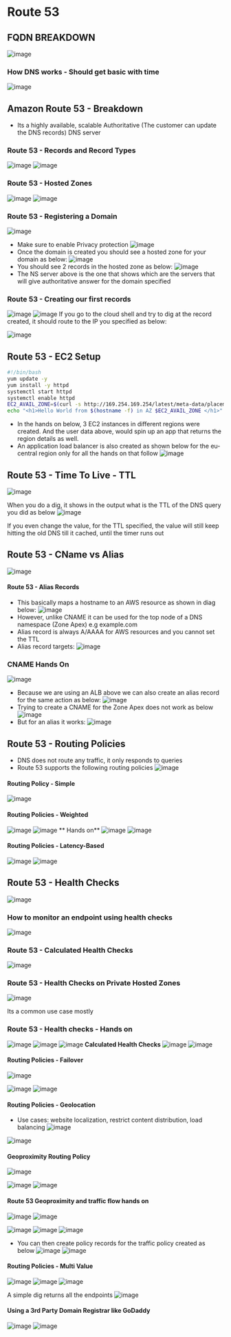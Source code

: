# Route 53
## FQDN BREAKDOWN
![image](https://user-images.githubusercontent.com/43883264/164948033-549220cc-a1ae-4174-9308-cc7e4a779c05.png)
### How DNS works - Should get basic with time
![image](https://user-images.githubusercontent.com/43883264/164948323-9669f777-d01f-471a-959d-806e0886669a.png)

## Amazon Route 53 - Breakdown
- Its a highly available, scalable Authoritative (The customer can update the DNS records) DNS server

### Route 53 - Records and Record Types
![image](https://user-images.githubusercontent.com/43883264/164948416-09e36b1a-144f-45f9-a847-038834870b79.png)
![image](https://user-images.githubusercontent.com/43883264/164948443-c7d257be-b1e0-41ff-9c22-d5dab1031800.png)

### Route 53  - Hosted Zones
![image](https://user-images.githubusercontent.com/43883264/164948486-b9b40402-7e99-4dde-befd-2799fdcb0880.png)
![image](https://user-images.githubusercontent.com/43883264/164948511-445e1176-6e8d-404e-8c7e-d1b81ff8e24d.png)

### Route 53 - Registering a Domain

![image](https://user-images.githubusercontent.com/43883264/164948565-b5f186ca-fa10-4bd6-8b6e-2be926f25230.png)
- Make sure to enable Privacy protection
![image](https://user-images.githubusercontent.com/43883264/164948577-e70ea7e0-6feb-4d2c-b969-0360e04ea2cf.png)
- Once the domain is created you should see a hosted zone for your domain as below:
![image](https://user-images.githubusercontent.com/43883264/164948615-004fe203-0da6-43a5-b318-ab66d62cb0c2.png)
- You should see 2 records in the hosted zone as below:
![image](https://user-images.githubusercontent.com/43883264/164948632-109c9743-556d-429b-a9f4-d41ebd0eada1.png)
- The NS server above is the one that shows which are the servers that will give authoritative answer for the domain specified


### Route 53 - Creating our first records
![image](https://user-images.githubusercontent.com/43883264/164999673-25dca4d9-2c4c-40bf-ad6c-021cbbabb8e9.png)
![image](https://user-images.githubusercontent.com/43883264/164999717-263ee2a3-33ca-4ba0-bdd2-97b69e9d1c04.png)
If you go to the cloud shell and try to dig at the record created, it should route to the IP you specified as below:

![image](https://user-images.githubusercontent.com/43883264/164999840-9a418931-d275-49be-be4e-c011ed8daad0.png)


## Route 53 - EC2 Setup
```bash
#!/bin/bash
yum update -y
yum install -y httpd
systemctl start httpd
systemctl enable httpd
EC2_AVAIL_ZONE=$(curl -s http://169.254.169.254/latest/meta-data/placement/availability-zone)
echo "<h1>Hello World from $(hostname -f) in AZ $EC2_AVAIL_ZONE </h1>" > /var/www/html/index.html
```
- In the hands on below, 3 EC2 instances in different regions were created. And the user data above, would spin up an app that returns the region details as well.
- An application load balancer is also created as shown below for the eu-central region only for all the hands on that follow
![image](https://user-images.githubusercontent.com/43883264/165000638-6ecc1426-ced8-4b2f-8311-918f49b73867.png)

## Route 53 - Time To Live - TTL
![image](https://user-images.githubusercontent.com/43883264/165000467-f69fe876-19ea-4457-add8-287c171bd88c.png)

When you do a dig, it shows in the output what is the TTL of the DNS query you did as below
![image](https://user-images.githubusercontent.com/43883264/165000546-bb589672-a463-4fd1-8be0-62ec5cb9ad1c.png)

If you even change the value, for the TTL specified, the value will still keep hitting the old DNS till it cached, until the timer runs out

## Route 53 - CName vs Alias
![image](https://user-images.githubusercontent.com/43883264/165001467-1e5c47c9-439d-4ec8-9771-ffe6aab27eb7.png)

#### Route 53 - Alias Records
- This basically maps a hostname to an AWS resource as shown in diag below:
![image](https://user-images.githubusercontent.com/43883264/165002025-b8a96dfc-a09f-4b46-882c-638a641ebc4d.png)
- However, unlike CNAME it can be used for the top node of a DNS namespace (Zone Apex) e.g example.com
- Alias record is always A/AAAA for AWS resources and you cannot set the TTL
- Alias record targets:
![image](https://user-images.githubusercontent.com/43883264/165002403-901d4d1a-22e5-4a8a-833a-262112988d4a.png)
### CNAME Hands On
![image](https://user-images.githubusercontent.com/43883264/165002430-17edb029-3b4b-4bf8-a7b6-c59469b840c3.png)
- Because we are using an ALB above we can also create an alias record for the same action as below:
![image](https://user-images.githubusercontent.com/43883264/165002517-8833bd28-5943-42fb-9fa7-789da9cb789b.png)
- Trying to create a CNAME for the Zone Apex does not work as below
![image](https://user-images.githubusercontent.com/43883264/165002590-6741d44f-8123-45ef-b2d4-51ad60548c5c.png)
- But for an alias it works:
![image](https://user-images.githubusercontent.com/43883264/165002611-0adc5500-8418-4224-9b83-7a24a88da0fe.png)


## Route 53 - Routing Policies
- DNS does not route any traffic, it only responds to queries
- Route 53 supports the following routing policies
![image](https://user-images.githubusercontent.com/43883264/165200241-4f53541d-68c8-431d-a80a-b39a66be0f5e.png)

#### Routing Policy - Simple
![image](https://user-images.githubusercontent.com/43883264/165200461-d546f49e-5b2f-4a9c-a1d6-b9355fa2dc89.png)

#### Routing Policies - Weighted
![image](https://user-images.githubusercontent.com/43883264/165200954-9cf4e44a-7a89-4639-a41a-19311c361351.png)
![image](https://user-images.githubusercontent.com/43883264/165200979-55bd4a49-052c-4a42-bb8e-d24c943ffcbc.png)
** Hands on**
![image](https://user-images.githubusercontent.com/43883264/165201098-2ba1fba2-a831-4753-b21e-fec130c83494.png)
![image](https://user-images.githubusercontent.com/43883264/165201167-e5da5ec8-280e-4077-b57a-8379679db35e.png)

#### Routing Policies - Latency-Based
![image](https://user-images.githubusercontent.com/43883264/165202996-c75fec76-79c9-435c-b988-391932b0e439.png)
![image](https://user-images.githubusercontent.com/43883264/165203116-93fe3ab4-fb93-4737-bd6b-2d8ecfa92637.png)

## Route 53 - Health Checks

![image](https://user-images.githubusercontent.com/43883264/165212453-47922539-611a-4644-8456-c7b9da4213f5.png)

### How to monitor an endpoint using health checks
![image](https://user-images.githubusercontent.com/43883264/165212782-8b1df687-a2c3-46ad-8766-81d129f55484.png)
### Route 53 - Calculated Health Checks
![image](https://user-images.githubusercontent.com/43883264/165213123-7e938df6-498c-40f3-91c4-96d3a203d0dc.png)

### Route 53 - Health Checks on Private Hosted Zones
![image](https://user-images.githubusercontent.com/43883264/165213320-6c77bd58-72f9-4a28-8397-8e9132792429.png)

Its a common use case mostly

### Route 53 - Health checks - Hands on
![image](https://user-images.githubusercontent.com/43883264/165460153-5ced866a-4ef6-461d-8b9a-8e69f8d3c61c.png)
![image](https://user-images.githubusercontent.com/43883264/165460375-8a55c749-dc2b-403c-8a5c-e59acdc75fc0.png)
![image](https://user-images.githubusercontent.com/43883264/165460674-f8ca1624-bce5-4067-8cf0-0d4df9d67253.png)
**Calculated Health Checks**
![image](https://user-images.githubusercontent.com/43883264/165460993-baec2972-1ad6-45dc-8a02-739390d7e5f5.png)
![image](https://user-images.githubusercontent.com/43883264/165461151-fe656fd0-e36e-4c59-bd0f-5209897acc4d.png)

#### Routing Policies - Failover
![image](https://user-images.githubusercontent.com/43883264/165461688-d12daebd-9c49-4910-a75e-f233025112ed.png)

![image](https://user-images.githubusercontent.com/43883264/165461855-c204ee17-d7af-415f-8ed5-71ff4745861a.png)
![image](https://user-images.githubusercontent.com/43883264/165461965-0726cb09-f463-412a-8a2e-b5020d4e065c.png)

#### Routing Policies - Geolocation
- Use cases: website localization, restrict content distribution, load balancing
![image](https://user-images.githubusercontent.com/43883264/165462646-14da6dd0-bccf-4e76-99e2-eca6cdd4b6ba.png)

![image](https://user-images.githubusercontent.com/43883264/165462945-c25dccbe-dbe8-4b8d-95a0-bdc4bdf8884b.png)

#### Geoproximity Routing Policy
![image](https://user-images.githubusercontent.com/43883264/165463552-e37547f5-f052-4515-806c-fa6ef061c9c7.png)

![image](https://user-images.githubusercontent.com/43883264/165463443-7defbbc9-6f53-4521-9910-6e27134be020.png)
![image](https://user-images.githubusercontent.com/43883264/165463939-30605a16-228a-4cb9-9a2e-713d56d35cf4.png)

#### Route 53 Geoproximity and traffic flow hands on
![image](https://user-images.githubusercontent.com/43883264/165464149-17ed84a0-b78a-4958-98d5-155ac5a3b5e3.png)
![image](https://user-images.githubusercontent.com/43883264/165464224-88ddafa5-45cf-4d49-ab1e-10ec1e73b5d2.png)

![image](https://user-images.githubusercontent.com/43883264/165464595-ba012652-5d60-4af2-a656-f35d8e8699da.png)
![image](https://user-images.githubusercontent.com/43883264/165464737-92b1e494-86cc-4c4f-8cce-7dd98f0fb675.png)
![image](https://user-images.githubusercontent.com/43883264/165464884-1a833bdb-a292-4401-8d6b-6320a4c2a588.png)
- You can then create policy records for the traffic policy created as below
![image](https://user-images.githubusercontent.com/43883264/165465198-e2cc2d85-0637-4848-bf7c-6d7a3763667e.png)
![image](https://user-images.githubusercontent.com/43883264/165465427-69dc66e0-b507-4131-a03d-fd670105e13f.png)

#### Routing Policies - Multi Value
![image](https://user-images.githubusercontent.com/43883264/165465871-cc8263a8-a51b-4a68-8a46-961510527e4f.png)
![image](https://user-images.githubusercontent.com/43883264/165466048-4a8dd7b1-8ae0-43ac-bca7-9d9626821254.png)
![image](https://user-images.githubusercontent.com/43883264/165466178-f5c7e0ea-4067-4efa-be9e-10b181ed49e5.png)

A simple dig returns all the endpoints
![image](https://user-images.githubusercontent.com/43883264/165466337-9919c2e2-9bbe-426e-a7b4-a0ab1fbfb5db.png)

#### Using a 3rd Party Domain Registrar like GoDaddy
![image](https://user-images.githubusercontent.com/43883264/165466908-f0cd4eba-e2c6-4df1-81d9-90f5e6b4e1d5.png)
![image](https://user-images.githubusercontent.com/43883264/165467076-11a1114d-6952-4488-a972-63beb448ad52.png)
